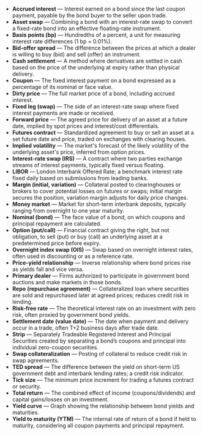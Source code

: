- **Accrued interest** — Interest earned on a bond since the last coupon payment, payable by the bond buyer to the seller upon trade.
- **Asset swap** — Combining a bond with an interest-rate swap to convert a fixed-rate bond into an effective floating-rate instrument.
- **Basis points (bp)** — Hundredths of a percent, a unit for measuring interest rate differences (1 bp = 0.01%).
- **Bid-offer spread** — The difference between the prices at which a dealer is willing to buy (bid) and sell (offer) an instrument.
- **Cash settlement** — A method where derivatives are settled in cash based on the price of the underlying at expiry rather than physical delivery.
- **Coupon** — The fixed interest payment on a bond expressed as a percentage of its nominal or face value.
- **Dirty price** — The full market price of a bond, including accrued interest.
- **Fixed leg (swap)** — The side of an interest-rate swap where fixed interest payments are made or received.
- **Forward price** — The agreed price for delivery of an asset at a future date, implied by spot prices and interest/cost differentials.
- **Futures contract** — Standardized agreement to buy or sell an asset at a set future date and price, traded on exchanges with clearing houses.
- **Implied volatility** — The market's forecast of the likely volatility of the underlying asset's price, inferred from option prices.
- **Interest-rate swap (IRS)** — A contract where two parties exchange streams of interest payments, typically fixed versus floating.
- **LIBOR** — London Interbank Offered Rate; a benchmark interest rate fixed daily based on submissions from leading banks.
- **Margin (initial, variation)** — Collateral posted to clearinghouses or brokers to cover potential losses on futures or swaps; initial margin secures the position, variation margin adjusts for daily price changes.
- **Money market** — Market for short-term interbank deposits, typically ranging from overnight to one year maturity.
- **Nominal (bond)** — The face value of a bond, on which coupons and principal repayment are calculated.
- **Option (put/call)** — Financial contract giving the right, but not obligation, to sell (put) or buy (call) an underlying asset at a predetermined price before expiry.
- **Overnight index swap (OIS)** — Swap based on overnight interest rates, often used in discounting or as a reference rate.
- **Price-yield relationship** — Inverse relationship where bond prices rise as yields fall and vice versa.
- **Primary dealer** — Firms authorized to participate in government bond auctions and make markets in those bonds.
- **Repo (repurchase agreement)** — Collateralized loan where securities are sold and repurchased later at agreed prices; reduces credit risk in lending.
- **Risk-free rate** — The theoretical interest rate on an investment with zero risk, often proxied by government bond yields.
- **Settlement date (value date)** — The date when payment and delivery occur in a trade, often T+2 business days after trade date.
- **Strip** — Separately Tradeable Registered Interest and Principal Securities created by separating a bond’s coupons and principal into individual zero-coupon securities.
- **Swap collateralization** — Posting of collateral to reduce credit risk in swap agreements.
- **TED spread** — The difference between the yield on short-term US government debt and interbank lending rates; a credit risk indicator.
- **Tick size** — The minimum price increment for trading a futures contract or security.
- **Total return** — The combined effect of income (coupons/dividends) and capital gains/losses on an investment.
- **Yield curve** — Graph showing the relationship between bond yields and maturities.
- **Yield to maturity (YTM)** — The internal rate of return of a bond if held to maturity, considering all coupon payments and principal repayment.
